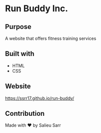 # Run Buddy Inc.

## Purpose
A website that offers fitness training services

## Built with
* HTML
* CSS

## Website
https://ssrr17.github.io/run-buddy/

## Contribution
Made with ❤️ by Salieu Sarr
